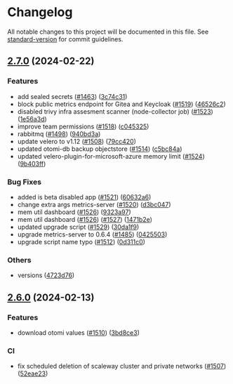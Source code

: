 # Changelog

All notable changes to this project will be documented in this file. See [standard-version](https://github.com/conventional-changelog/standard-version) for commit guidelines.

## [2.7.0](https://github.com/redkubes/otomi-core/compare/v2.6.0...v2.7.0) (2024-02-22)


### Features

* add sealed secrets ([#1463](https://github.com/redkubes/otomi-core/issues/1463)) ([3c74c31](https://github.com/redkubes/otomi-core/commit/3c74c31e7ce9f9f937ddd6fe256492c79b47de4b))
* block public metrics endpoint for Gitea and Keycloak ([#1519](https://github.com/redkubes/otomi-core/issues/1519)) ([46526c2](https://github.com/redkubes/otomi-core/commit/46526c2d268484423fda053fa3d84cc48ca54553))
* disabled trivy infra assesment scanner (node-collector job) ([#1523](https://github.com/redkubes/otomi-core/issues/1523)) ([1e56a3d](https://github.com/redkubes/otomi-core/commit/1e56a3dd1bf715f5345bd51cb8fb013d9f7c9d28))
* improve team permissions ([#1518](https://github.com/redkubes/otomi-core/issues/1518)) ([c045325](https://github.com/redkubes/otomi-core/commit/c045325f7d92e6a6a2d52d39d832927f0119566e))
* rabbitmq ([#1498](https://github.com/redkubes/otomi-core/issues/1498)) ([940bd3a](https://github.com/redkubes/otomi-core/commit/940bd3acc156bab8e4dce7306f377dc6444079dc))
* update velero to v1.12 ([#1508](https://github.com/redkubes/otomi-core/issues/1508)) ([79cc420](https://github.com/redkubes/otomi-core/commit/79cc4209391b24fb21cad581d88f74c9c9399fd1))
* updated otomi-db backup objectstore ([#1514](https://github.com/redkubes/otomi-core/issues/1514)) ([c5bc84a](https://github.com/redkubes/otomi-core/commit/c5bc84ad002fbe27521009229fd19d9615e8e2ad))
* updated velero-plugin-for-microsoft-azure memory limit ([#1524](https://github.com/redkubes/otomi-core/issues/1524)) ([9b403ff](https://github.com/redkubes/otomi-core/commit/9b403ff35de29a911bede5c5069ff4dfc8856527))


### Bug Fixes

* added is beta disabled app ([#1521](https://github.com/redkubes/otomi-core/issues/1521)) ([60632a6](https://github.com/redkubes/otomi-core/commit/60632a63d86e2f2c778db085002c4c0e9b0ea786))
* change extra args metrics-server ([#1520](https://github.com/redkubes/otomi-core/issues/1520)) ([d3bc047](https://github.com/redkubes/otomi-core/commit/d3bc04713e29df933ba7191eddf2ff0edf4778f8))
* mem util dashboard ([#1526](https://github.com/redkubes/otomi-core/issues/1526)) ([9323a97](https://github.com/redkubes/otomi-core/commit/9323a9714a83dc78d88802a30f5e986ccfd606a6))
* mem util dashboard ([#1526](https://github.com/redkubes/otomi-core/issues/1526)) ([#1527](https://github.com/redkubes/otomi-core/issues/1527)) ([1471b2e](https://github.com/redkubes/otomi-core/commit/1471b2e38e4b387cb6e637d01434d92122f2f02e))
* updated upgrade script ([#1529](https://github.com/redkubes/otomi-core/issues/1529)) ([30da1f9](https://github.com/redkubes/otomi-core/commit/30da1f9781661bf470b9e7edc4806d29d18aee05))
* upgrade metrics-server to 0.6.4 ([#1485](https://github.com/redkubes/otomi-core/issues/1485)) ([0425503](https://github.com/redkubes/otomi-core/commit/04255039147f48779730ba357618f51eeb3f8c89))
* upgrade script name typo ([#1512](https://github.com/redkubes/otomi-core/issues/1512)) ([0d311c0](https://github.com/redkubes/otomi-core/commit/0d311c08bcd30e357cd5b42f4c04eb7a92f72ae1))


### Others

* versions ([4723d76](https://github.com/redkubes/otomi-core/commit/4723d76d8fb4d0901d39f1bca9f5ed3874b85543))

## [2.6.0](https://github.com/redkubes/otomi-core/compare/v2.5.0...v2.6.0) (2024-02-13)


### Features

* download otomi values ([#1510](https://github.com/redkubes/otomi-core/issues/1510)) ([3bd8ce3](https://github.com/redkubes/otomi-core/commit/3bd8ce3f363808fbfb677300a00d541b200b1c38))


### CI

* fix scheduled deletion of scaleway cluster and private networks ([#1507](https://github.com/redkubes/otomi-core/issues/1507)) ([52eae23](https://github.com/redkubes/otomi-core/commit/52eae23e76198b5aa9dc57a65b4e5456bdf37a30))
